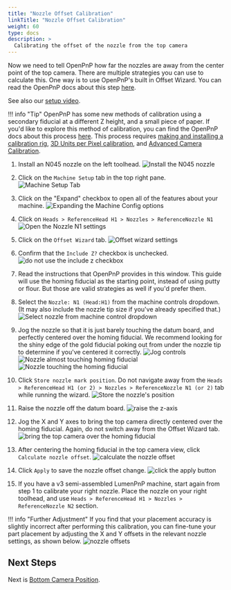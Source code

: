 ```yaml
---
title: "Nozzle Offset Calibration"
linkTitle: "Nozzle Offset Calibration"
weight: 60
type: docs
description: >
  Calibrating the offset of the nozzle from the top camera
---
```


Now we need to tell OpenPnP how far the nozzles are away from the center point of the top camera. There are multiple strategies you can use to calculate this. One way is to use OpenPnP's built in Offset Wizard. You can read the OpenPnP docs about this step [here](https://github.com/openpnp/openpnp/wiki/Setup-and-Calibration_Nozzle-Setup).

See also our [setup video](https://youtube.com/watch?v=CSnczX6VJ7M&si=EnSIkaIECMiOmarE&t=1600).

!!! info "Tip"
    OpenPnP has some new methods of calibration using a secondary fiducial at a different Z height, and a small piece of paper. If you'd like to explore this method of calibration, you can find the OpenPnP docs about this process [here](https://github.com/openpnp/openpnp/wiki/Calibration-Solutions#calibrating-precision-camera-to-nozzle-offsets). This process requires [making and installing a calibration rig](https://github.com/openpnp/openpnp/wiki/Vision-Solutions#calibration-rig), [3D Units per Pixel calibration](https://github.com/openpnp/openpnp/wiki/3D-Units-per-Pixel), and [Advanced Camera Calibration](https://github.com/openpnp/openpnp/wiki/Advanced-Camera-Calibration).

1. Install an N045 nozzle on the left toolhead.
  ![Install the N045 nozzle](images/N045-nozzle-installed.png)

2. Click on the `Machine Setup` tab in the top right pane.
  ![Machine Setup Tab](images/Machine-Setup-Tab-3.png)

3. Click on the "Expand" checkbox to open all of the features about your machine.
  ![Expanding the Machine Config options](images/Expand-Checkbox-3.png)

4. Click on `Heads > ReferenceHead H1 > Nozzles > ReferenceNozzle N1`
  ![Open the Nozzle N1 settings](images/select-nozzle-N1.png)

5. Click on the `Offset Wizard` tab.
  ![Offset wizard settings](images/offset-wizard-n1.png)
  
6. Confirm that the `Include Z?` checkbox is unchecked.
  ![do not use the include z checkbox](images/include-z-unchecked-n1.png)

7. Read the instructions that OpenPnP provides in this window. This guide will use the homing fiducial as the starting point, instead of using putty or flour. But those are valid strategies as well if you'd prefer them.

8. Select the `Nozzle: N1 (Head:H1)` from the machine controls dropdown. (It may also include the nozzle tip size if you've already specified that.)
  ![Select nozzle from machine control dropdown](images/select-n1-machine-control.png)

9. Jog the nozzle so that it is just barely touching the datum board, and perfectly centered over the homing fiducial. We recommend looking for the shiny edge of the gold fiducial poking out from under the nozzle tip to determine if you've centered it correctly.
  ![Jog controls](images/jog-controls-nozzle-offset.png)
  ![Nozzle almost touching homing fiducial](images/PXL_20220519_181926227.jpg)
  ![Nozzle touching the homing fiducial](images/PXL_20220519_181952658.jpg)

10. Click `Store nozzle mark position`. Do not navigate away from the `Heads > ReferenceHead H1 (or 2) > Nozzles > ReferenceNozzle N1 (or 2)` tab while running the wizard.
  ![Store the nozzle's position](images/store-nozzle-position.png)

11. Raise the nozzle off the datum board.
  ![raise the z-axis](images/z-axis-jog.png)

12. Jog the X and Y axes to bring the top camera directly centered over the homing fiducial. Again, do not switch away from the Offset Wizard tab.
  ![bring the top camera over the homing fiducial](images/jog-xy-nozzle-offset.png)

13. After centering the homing fiducial in the top camera view, click `Calculate nozzle offset`.
  ![calculate the nozzle offset](images/calculate-nozzle-offset.png)

14. Click `Apply` to save the nozzle offset change.
  ![click the apply button](images/apply-nozzle-offset.png)

15. If you have a v3 semi-assembled LumenPnP machine, start again from step 1 to calibrate your right nozzle. Place the nozzle on your right toolhead, and use `Heads > ReferenceHead H1 > Nozzles > ReferenceNozzle N2` section.

!!! info "Further Adjustment"
    If you find that your placement accuracy is slightly incorrect after performing this calibration, you can fine-tune your part placement by adjusting the X and Y offsets in the relevant nozzle settings, as shown below.
    ![nozzle offsets](images/manually-adjust-nozzle-offset.png)

## Next Steps

Next is [Bottom Camera Position](../7-bottom-camera-position/index.md).

